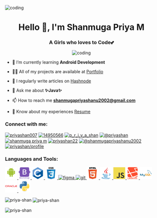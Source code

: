 
<img align="center" alt="coding" width="1500" src="https://i.postimg.cc/pTm4cTPm/aaa.png">
<h1 align="center">Hello 👋, I'm Shanmuga Priya M</h1>
<h3 align="center">A Girls who loves to Code💕</h3>

<p align="center"><img alt="coding" width="" src="https://cdn.dribbble.com/users/2704414/screenshots/7466903/media/b08ab576316bd4582fef189f471cd9e5.gif"></p>


- 🌱 I’m currently learning **Android Development**

- 👨‍💻 All of my projects are available at [Portfolio](https://priya-shan.github.io/Portfolio/)

- 📝 I regularly write articles on [Hashnode](https://priyashan.hashnode.dev/)

- 💬 Ask me about **✨Java✨**

- 📫 How to reach me **shanmugapriyashanu2002@gmail.com**

- 📄 Know about my experiences [Resume](https://drive.google.com/file/d/1ipJA2XL_aKDWrGfRVf2DECsL9QCNJFw6/view?usp=sharing)


<h3 align="left">Connect with me:</h3>
<p align="left">
<a href="https://linkedin.com/in/priyashan007" target="blank"><img align="center" src="https://raw.githubusercontent.com/rahuldkjain/github-profile-readme-generator/master/src/images/icons/Social/linked-in-alt.svg" alt="priyashan007" height="30" width="40" /></a>
<a href="https://stackoverflow.com/users/14950566" target="blank"><img align="center" src="https://raw.githubusercontent.com/rahuldkjain/github-profile-readme-generator/master/src/images/icons/Social/stack-overflow.svg" alt="14950566" height="30" width="40" /></a>
<a href="https://instagram.com/p_r_i_y_a_shan" target="blank"><img align="center" src="https://raw.githubusercontent.com/rahuldkjain/github-profile-readme-generator/master/src/images/icons/Social/instagram.svg" alt="p_r_i_y_a_shan" height="30" width="40" /></a>
<a href="https://hashnode.com/@priyashan" target="blank"><img align="center" src="https://raw.githubusercontent.com/rahuldkjain/github-profile-readme-generator/master/src/images/icons/Social/hashnode.svg" alt="@priyashan" height="30" width="40" /></a>
<a href="https://www.youtube.com/c/shanmuga priya m" target="blank"><img align="center" src="https://raw.githubusercontent.com/rahuldkjain/github-profile-readme-generator/master/src/images/icons/Social/youtube.svg" alt="shanmuga priya m" height="30" width="40" /></a>
<a href="https://www.hackerrank.com/priyashan22" target="blank"><img align="center" src="https://raw.githubusercontent.com/rahuldkjain/github-profile-readme-generator/master/src/images/icons/Social/hackerrank.svg" alt="priyashan22" height="30" width="40" /></a>
<a href="https://www.hackerearth.com/@shanmugapriyashanu2002" target="blank"><img align="center" src="https://raw.githubusercontent.com/rahuldkjain/github-profile-readme-generator/master/src/images/icons/Social/hackerearth.svg" alt="@shanmugapriyashanu2002" height="30" width="40" /></a>
<a href="https://auth.geeksforgeeks.org/user/priyashan/profile" target="blank"><img align="center" src="https://raw.githubusercontent.com/rahuldkjain/github-profile-readme-generator/master/src/images/icons/Social/geeks-for-geeks.svg" alt="priyashan/profile" height="30" width="40" /></a>
</p>

<h3 align="left">Languages and Tools:</h3>
<p align="left"> <a href="https://developer.android.com" target="_blank" rel="noreferrer"> <img src="https://raw.githubusercontent.com/devicons/devicon/master/icons/android/android-original-wordmark.svg" alt="android" width="40" height="40"/> </a> <a href="https://getbootstrap.com" target="_blank" rel="noreferrer"> <img src="https://raw.githubusercontent.com/devicons/devicon/master/icons/bootstrap/bootstrap-plain-wordmark.svg" alt="bootstrap" width="40" height="40"/> </a> <a href="https://www.cprogramming.com/" target="_blank" rel="noreferrer"> <img src="https://raw.githubusercontent.com/devicons/devicon/master/icons/c/c-original.svg" alt="c" width="40" height="40"/> </a> <a href="https://www.w3schools.com/css/" target="_blank" rel="noreferrer"> <img src="https://raw.githubusercontent.com/devicons/devicon/master/icons/css3/css3-original-wordmark.svg" alt="css3" width="40" height="40"/> </a> <a href="https://www.figma.com/" target="_blank" rel="noreferrer"> <img src="https://www.vectorlogo.zone/logos/figma/figma-icon.svg" alt="figma" width="40" height="40"/> </a> <a href="https://git-scm.com/" target="_blank" rel="noreferrer"> <img src="https://www.vectorlogo.zone/logos/git-scm/git-scm-icon.svg" alt="git" width="40" height="40"/> </a> <a href="https://www.w3.org/html/" target="_blank" rel="noreferrer"> <img src="https://raw.githubusercontent.com/devicons/devicon/master/icons/html5/html5-original-wordmark.svg" alt="html5" width="40" height="40"/> </a> <a href="https://www.java.com" target="_blank" rel="noreferrer"> <img src="https://raw.githubusercontent.com/devicons/devicon/master/icons/java/java-original.svg" alt="java" width="40" height="40"/> </a> <a href="https://developer.mozilla.org/en-US/docs/Web/JavaScript" target="_blank" rel="noreferrer"> <img src="https://raw.githubusercontent.com/devicons/devicon/master/icons/javascript/javascript-original.svg" alt="javascript" width="40" height="40"/> </a> <a href="https://laravel.com/" target="_blank" rel="noreferrer"> <img src="https://raw.githubusercontent.com/devicons/devicon/master/icons/laravel/laravel-plain-wordmark.svg" alt="laravel" width="40" height="40"/> </a> <a href="https://www.mysql.com/" target="_blank" rel="noreferrer"> <img src="https://raw.githubusercontent.com/devicons/devicon/master/icons/mysql/mysql-original-wordmark.svg" alt="mysql" width="40" height="40"/> </a> <a href="https://www.oracle.com/" target="_blank" rel="noreferrer"> <img src="https://raw.githubusercontent.com/devicons/devicon/master/icons/oracle/oracle-original.svg" alt="oracle" width="40" height="40"/> </a> <a href="https://www.python.org" target="_blank" rel="noreferrer"> <img src="https://raw.githubusercontent.com/devicons/devicon/master/icons/python/python-original.svg" alt="python" width="40" height="40"/> </a> </p>

<p><img align="left" src="https://github-readme-stats.vercel.app/api/top-langs?username=priya-shan&show_icons=true&locale=en&layout=compact" alt="priya-shan" /></p>

<p>&nbsp;<img align="center" src="https://github-readme-stats.vercel.app/api?username=priya-shan&show_icons=true&locale=en" alt="priya-shan" /></p>

<p><img align="center" src="https://github-readme-streak-stats.herokuapp.com/?user=priya-shan&" alt="priya-shan" /></p>
